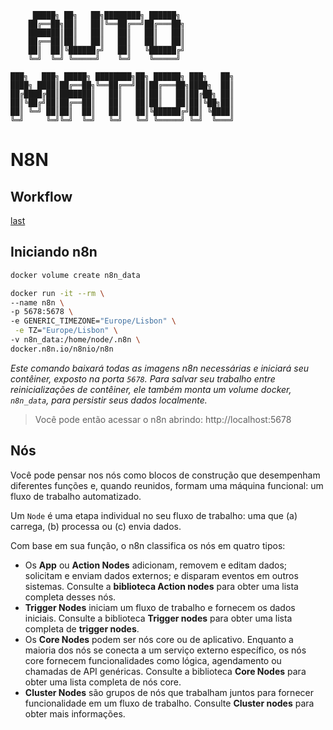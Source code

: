 ```
	 █████╗ ██╗   ██╗████████╗ ██████╗                
	██╔══██╗██║   ██║╚══██╔══╝██╔═══██╗               
	███████║██║   ██║   ██║   ██║   ██║               
	██╔══██║██║   ██║   ██║   ██║   ██║               
	██║  ██║╚██████╔╝   ██║   ╚██████╔╝               
	╚═╝  ╚═╝ ╚═════╝    ╚═╝    ╚═════╝                
                                                  
███╗   ███╗ █████╗ ████████╗██╗ ██████╗ ███╗   ██╗
████╗ ████║██╔══██╗╚══██╔══╝██║██╔═══██╗████╗  ██║
██╔████╔██║███████║   ██║   ██║██║   ██║██╔██╗ ██║
██║╚██╔╝██║██╔══██║   ██║   ██║██║   ██║██║╚██╗██║
██║ ╚═╝ ██║██║  ██║   ██║   ██║╚██████╔╝██║ ╚████║
╚═╝     ╚═╝╚═╝  ╚═╝   ╚═╝   ╚═╝ ╚═════╝ ╚═╝  ╚═══╝
```

# N8N

## Workflow
[last](https://docs.n8n.io/courses/level-one/chapter-1/#summary)

## Iniciando n8n
```bash
docker volume create n8n_data

docker run -it --rm \
--name n8n \
-p 5678:5678 \
-e GENERIC_TIMEZONE="Europe/Lisbon" \
 -e TZ="Europe/Lisbon" \
-v n8n_data:/home/node/.n8n \
docker.n8n.io/n8nio/n8n
```
*Este comando baixará todas as imagens n8n necessárias e iniciará seu contêiner, exposto na porta `5678`. Para salvar seu trabalho entre reinicializações de contêiner, ele também monta um volume docker, `n8n_data`, para persistir seus dados localmente.*

> Você pode então acessar o n8n abrindo: http://localhost:5678

## Nós
Você pode pensar nos nós como blocos de construção que desempenham diferentes funções e, quando reunidos, formam uma máquina funcional: um fluxo de trabalho automatizado.

Um `Node` é uma etapa individual no seu fluxo de trabalho: uma que (a) carrega, (b) processa ou (c) envia dados.

Com base em sua função, o n8n classifica os nós em quatro tipos:
- Os **App** ou **Action Nodes** adicionam, removem e editam dados; solicitam e enviam dados externos; e disparam eventos em outros sistemas. Consulte a **biblioteca Action nodes** para obter uma lista completa desses nós.
- **Trigger Nodes** iniciam um fluxo de trabalho e fornecem os dados iniciais. Consulte a biblioteca **Trigger nodes** para obter uma lista completa de **trigger nodes**.
- Os **Core Nodes** podem ser nós core ou de aplicativo. Enquanto a maioria dos nós se conecta a um serviço externo específico, os nós core fornecem funcionalidades como lógica, agendamento ou chamadas de API genéricas. Consulte a biblioteca **Core Nodes** para obter uma lista completa de nós core.
- **Cluster Nodes** são grupos de nós que trabalham juntos para fornecer funcionalidade em um fluxo de trabalho. Consulte **Cluster nodes** para obter mais informações.